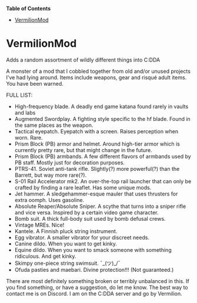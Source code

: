 <!-- START doctoc generated TOC please keep comment here to allow auto update -->
<!-- DON'T EDIT THIS SECTION, INSTEAD RE-RUN doctoc TO UPDATE -->
**Table of Contents**  

- [VermilionMod](#vermilionmod)

<!-- END doctoc generated TOC please keep comment here to allow auto update -->

# VermilionMod
Adds a random assortment of wildly different things into C:DDA

A monster of a mod that I cobbled together from old and/or unused projects I've had lying around.
Items include weapons, gear and risqué adult items. You have been warned.

FULL LIST:
- High-frequency blade. A deadly end game katana found rarely in vaults and labs
- Augmented Swordplay. A fighting style specific to the hf blade. Found in the same places as the weapon.
- Tactical eyepatch. Eyepatch with a screen. Raises perception when worn. Rare.
- Prism Block (PB) armor and helmet. Around high-tier armor which is currently pretty rare, but that might change in the future.
- Prism Block (PB) armbands. A few different flavors of armbands used by PB staff. Mostly just for decoration purposes.
- PTRS-41. Soviet anti-tank rifle. Slightly(?) more powerful(?) than the Barrett, but way more rare(?).
- S-01 Rail Accelerator mk2. An over-the-top rail launcher that can only be crafted by finding a rare leaflet. Has some unique mods.
- Jet hammer. A sledgehammer-esque mauler that uses thrusters for extra oomph. Uses gasoline.
- Absolute Reaper/Absolute Sniper. A scythe that turns into a sniper rifle and vice versa. Inspired by a certain video game character.
- Bomb suit. A thick full-body suit used by bomb defusal crews.
- Vintage MREs. Nice!
- Kantele. A Finnish pluck string instrument.
- Egg vibrator. A smaller vibrator for your discreet needs.
- Canine dildo. When you want to get kinky.
- Equine dildo. When you want to smack someone with something ridiculous. And get kinky.
- Skimpy one-piece string swimsuit. ¯\_(ツ)_/¯
- Ofuda pasties and maebari. Divine protection!!! (Not guaranteed.)


There are most definitely something broken or terribly unbalanced in this. If you find something, or have a suggestion, do let me know.
The best way to contact me is on Discord. I am on the C:DDA server and go by Vermilion.
